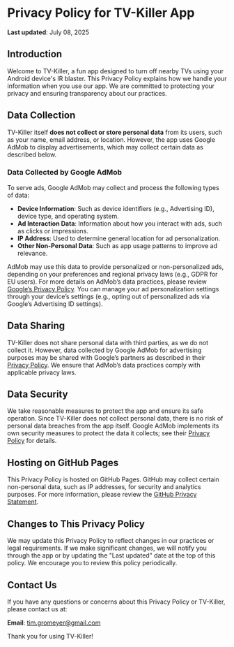 # Privacy Policy for TV-Killer App

**Last updated**: July 08, 2025

## Introduction

Welcome to TV-Killer, a fun app designed to turn off nearby TVs using your Android device's IR blaster. This Privacy Policy explains how we handle your information when you use our app. We are committed to protecting your privacy and ensuring transparency about our practices.

## Data Collection

TV-Killer itself **does not collect or store personal data** from its users, such as your name, email address, or location. However, the app uses Google AdMob to display advertisements, which may collect certain data as described below.

### Data Collected by Google AdMob
To serve ads, Google AdMob may collect and process the following types of data:
- **Device Information**: Such as device identifiers (e.g., Advertising ID), device type, and operating system.
- **Ad Interaction Data**: Information about how you interact with ads, such as clicks or impressions.
- **IP Address**: Used to determine general location for ad personalization.
- **Other Non-Personal Data**: Such as app usage patterns to improve ad relevance.

AdMob may use this data to provide personalized or non-personalized ads, depending on your preferences and regional privacy laws (e.g., GDPR for EU users). For more details on AdMob’s data practices, please review [Google’s Privacy Policy](https://policies.google.com/privacy). You can manage your ad personalization settings through your device’s settings (e.g., opting out of personalized ads via Google’s Advertising ID settings).

## Data Sharing

TV-Killer does not share personal data with third parties, as we do not collect it. However, data collected by Google AdMob for advertising purposes may be shared with Google’s partners as described in their [Privacy Policy](https://policies.google.com/privacy). We ensure that AdMob’s data practices comply with applicable privacy laws.

## Data Security

We take reasonable measures to protect the app and ensure its safe operation. Since TV-Killer does not collect personal data, there is no risk of personal data breaches from the app itself. Google AdMob implements its own security measures to protect the data it collects; see their [Privacy Policy](https://policies.google.com/privacy) for details.

## Hosting on GitHub Pages

This Privacy Policy is hosted on GitHub Pages. GitHub may collect certain non-personal data, such as IP addresses, for security and analytics purposes. For more information, please review the [GitHub Privacy Statement](https://docs.github.com/en/site-policy/privacy-policies/github-privacy-statement).

## Changes to This Privacy Policy

We may update this Privacy Policy to reflect changes in our practices or legal requirements. If we make significant changes, we will notify you through the app or by updating the "Last updated" date at the top of this policy. We encourage you to review this policy periodically.

## Contact Us

If you have any questions or concerns about this Privacy Policy or TV-Killer, please contact us at:

**Email**: tim.gromeyer@gmail.com

Thank you for using TV-Killer!
